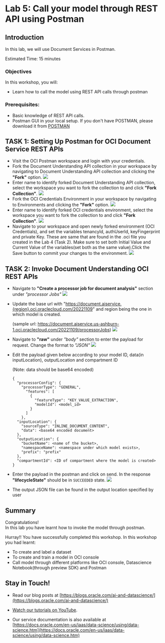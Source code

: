 # Lab 5: Call your model through REST API using Postman
## Introduction

In this lab, we will use Document Services in Postman.

Estimated Time: 15 minutes


### Objectives

In this workshop, you will:

* Learn how to call the model using REST API calls through postman

### Prerequisites:

* Basic knowledge of REST API calls.
* Postman GUI in your local setup. If you don't have POSTMAN, please download it from [POSTMAN](https://www.postman.com/downloads/)

## TASK 1: Setting Up Postman for OCI Document Service REST APIs

* Visit the OCI Postman workspace and login with your credentials.
* Fork the Document Understanding API collection in your workspace by navigating to Document Understanding API collection and clicking the **"Fork"** option.
![](./custom_kv_labs/images/postman1.PNG)
* Enter name to identify forked Document Understanding API collection, select the workspace you want to fork the collection to and click **"Fork Collection"**.
![](./custom_kv_labs/images/postman2.PNG)
* Fork the OCI Credentials Environment in your workspace by navigating to Environments and clicking the **"Fork"** option.
![](./custom_kv_labs/images/postman3.PNG)
* Enter name to identify forked OCI credentials environment, select the workspace you want to fork the collection to and click **"Fork Collection"**.
![](./custom_kv_labs/images/postman4.PNG)
* Navigate to your workspace and open newly forked environment (OCI Credentials), and set the variables tenancyId, authUserId, keyFingerprint and private Key. These are same that are found in the .oci file you created in the Lab 4 (Task 2). Make sure to set both Initial Value and Current Value of the variables(set both as the same value).Click the Save button to commit your changes to the environment.
![](./custom_kv_labs/images/postman5.PNG)


## TASK 2: Invoke Document Understanding OCI REST APIs

* Navigate to **"Create a processor job for document analysis"** section under _"processor Jobs"_
![](./custom_kv_labs/images/request1.PNG)
* Update the base url with "https://document.aiservice.{region}.oci.oraclecloud.com/20221109" and region being the one in which model is created.

  (sample url: https://document.aiservice.us-ashburn-1.oci.oraclecloud.com/20221109/processorJobs)
![](./custom_kv_labs/images/request2.PNG)
* Navigate to **"raw"** under _"body"_ section to enter the payload for request. Change the format to _"JSON"_
![](./custom_kv_labs/images/request3.PNG)
* Edit the payload given below according to your model ID, data(in inputLocation), outputLocation and compartment ID

  (Note: data should be base64 encoded)
  ```
  {
    "processorConfig": {
      "processorType": "GENERAL",
        "features": [
          {
            "featureType": "KEY_VALUE_EXTRACTION",
            "modelId": <model_id>
          }
        ]
      },
    "inputLocation": {
      "sourceType": "INLINE_DOCUMENT_CONTENT",
      "data": <base64 encoded document>
    },
    "outputLocation": {
      "bucketName": <name of the bucket>,
      "namespaceName": <namespace under which model exists>,
      "prefix": "prefix"
    },
    "compartmentId": <ID of compartment where the model is created>
  }
  ```

* Enter the payload in the postman and click on send. In the response **"lifecycleState"** should be in <code>SUCCEEDED</code> state.
![](./custom_kv_labs/images/request4.PNG)
* The output JSON file can be found in the output location specified by user

## **Summary**

Congratulations! </br>
In this lab you have learnt how to invoke the model through postman.

Hurray!! You have successfully completed this workshop. In this workshop you had learnt:
* To create and label a dataset
* To create and train a model in OCI console
* Call model through different platforms like OCI console, Datascience Notebook(through preview SDK) and Postman

## Stay in Touch!

* Read our blog posts at [https://blogs.oracle.com/ai-and-datascience/](https://blogs.oracle.com/ai-and-datascience/)

* [Watch our tutorials on YouTube](https://www.youtube.com/playlist?list=PLKCk3OyNwIzv6CWMhvqSB_8MLJIZdO80L).

* Our service documentation is also available at [https://docs.oracle.com/en-us/iaas/data-science/using/data-science.htm](https://docs.oracle.com/en-us/iaas/data-science/using/data-science.htm)
